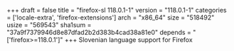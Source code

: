 +++
draft = false
title = "firefox-sl 118.0.1-1"
version = "118.0.1-1"
categories = ['locale-extra', 'firefox-extensions']
arch = "x86_64"
size = "518492"
usize = "569543"
sha1sum = "37a9f7379946d8e87dfad2b2d383b4cad38a81e0"
depends = "['firefox>=118.0.1']"
+++
Slovenian language support for Firefox